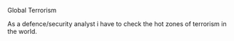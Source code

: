 Global Terrorism

As a defence/security analyst i have to check the hot zones of terrorism in the world.
